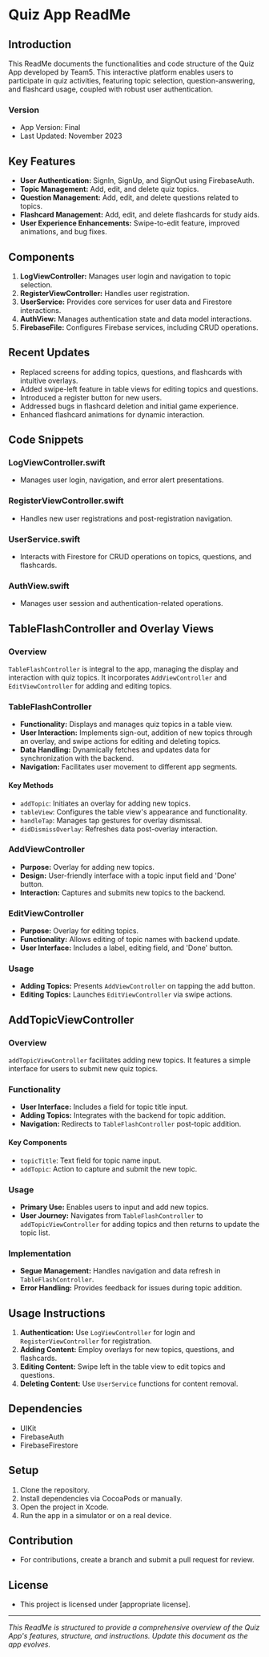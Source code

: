 # Quiz App ReadMe

## Introduction
This ReadMe documents the functionalities and code structure of the Quiz App developed by Team5. This interactive platform enables users to participate in quiz activities, featuring topic selection, question-answering, and flashcard usage, coupled with robust user authentication.

### Version
- App Version: Final
- Last Updated: November 2023

## Key Features
- **User Authentication:** SignIn, SignUp, and SignOut using FirebaseAuth.
- **Topic Management:** Add, edit, and delete quiz topics.
- **Question Management:** Add, edit, and delete questions related to topics.
- **Flashcard Management:** Add, edit, and delete flashcards for study aids.
- **User Experience Enhancements:** Swipe-to-edit feature, improved animations, and bug fixes.

## Components
1. **LogViewController:** Manages user login and navigation to topic selection.
2. **RegisterViewController:** Handles user registration.
3. **UserService:** Provides core services for user data and Firestore interactions.
4. **AuthView:** Manages authentication state and data model interactions.
5. **FirebaseFile:** Configures Firebase services, including CRUD operations.

## Recent Updates
- Replaced screens for adding topics, questions, and flashcards with intuitive overlays.
- Added swipe-left feature in table views for editing topics and questions.
- Introduced a register button for new users.
- Addressed bugs in flashcard deletion and initial game experience.
- Enhanced flashcard animations for dynamic interaction.

## Code Snippets
### LogViewController.swift
- Manages user login, navigation, and error alert presentations.

### RegisterViewController.swift
- Handles new user registrations and post-registration navigation.

### UserService.swift
- Interacts with Firestore for CRUD operations on topics, questions, and flashcards.

### AuthView.swift
- Manages user session and authentication-related operations.

## TableFlashController and Overlay Views
### Overview
`TableFlashController` is integral to the app, managing the display and interaction with quiz topics. It incorporates `AddViewController` and `EditViewController` for adding and editing topics.

### TableFlashController
- **Functionality:** Displays and manages quiz topics in a table view.
- **User Interaction:** Implements sign-out, addition of new topics through an overlay, and swipe actions for editing and deleting topics.
- **Data Handling:** Dynamically fetches and updates data for synchronization with the backend.
- **Navigation:** Facilitates user movement to different app segments.

#### Key Methods
- `addTopic`: Initiates an overlay for adding new topics.
- `tableView`: Configures the table view's appearance and functionality.
- `handleTap`: Manages tap gestures for overlay dismissal.
- `didDismissOverlay`: Refreshes data post-overlay interaction.

### AddViewController
- **Purpose:** Overlay for adding new topics.
- **Design:** User-friendly interface with a topic input field and 'Done' button.
- **Interaction:** Captures and submits new topics to the backend.

### EditViewController
- **Purpose:** Overlay for editing topics.
- **Functionality:** Allows editing of topic names with backend update.
- **User Interface:** Includes a label, editing field, and 'Done' button.

### Usage
- **Adding Topics:** Presents `AddViewController` on tapping the add button.
- **Editing Topics:** Launches `EditViewController` via swipe actions.

## AddTopicViewController
### Overview
`addTopicViewController` facilitates adding new topics. It features a simple interface for users to submit new quiz topics.

### Functionality
- **User Interface:** Includes a field for topic title input.
- **Adding Topics:** Integrates with the backend for topic addition.
- **Navigation:** Redirects to `TableFlashController` post-topic addition.

#### Key Components
- `topicTitle`: Text field for topic name input.
- `addTopic`: Action to capture and submit the new topic.

### Usage
- **Primary Use:** Enables users to input and add new topics.
- **User Journey:** Navigates from `TableFlashController` to `addTopicViewController` for adding topics and then returns to update the topic list.

### Implementation
- **Segue Management:** Handles navigation and data refresh in `TableFlashController`.
- **Error Handling:** Provides feedback for issues during topic addition.

## Usage Instructions
1. **Authentication:** Use `LogViewController` for login and `RegisterViewController` for registration.
2. **Adding Content:** Employ overlays for new topics, questions, and flashcards.
3. **Editing Content:** Swipe left in the table view to edit topics and questions.
4. **Deleting Content:** Use `UserService` functions for content removal.

## Dependencies
- UIKit
- FirebaseAuth
- FirebaseFirestore

## Setup
1. Clone the repository.
2. Install dependencies via CocoaPods or manually.
3. Open the project in Xcode.
4. Run the app in a simulator or on a real device.

## Contribution
- For contributions, create a branch and submit a pull request for review.


## License
- This project is licensed under [appropriate license].

---

*This ReadMe is structured to provide a comprehensive overview of the Quiz App's features, structure, and instructions. Update this document as the app evolves.*
